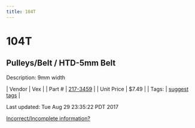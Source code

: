 ```yaml
---
title: 104T
---
```


# 104T
## Pulleys/Belt / HTD-5mm Belt
Description: 	9mm width 

| Vendor | Vex | 
| Part # | [217-3459](http://www.vexrobotics.com/vexpro/motion/belts-and-pulleys/htdbelts9.html) | 
| Unit Price | $7.49 | 
| Tags: | [suggest tags](https://docs.google.com/forms/d/e/1FAIpQLSeWyY8v3RgOty-MyWmh9U0iivNYN_molChYyS-0U-o-kOAv_g/viewform) | 

Last updated: Tue Aug 29 23:35:22 PDT 2017

 [Incorrect/Incomplete information?](https://docs.google.com/forms/d/e/1FAIpQLSeWyY8v3RgOty-MyWmh9U0iivNYN_molChYyS-0U-o-kOAv_g/viewform)